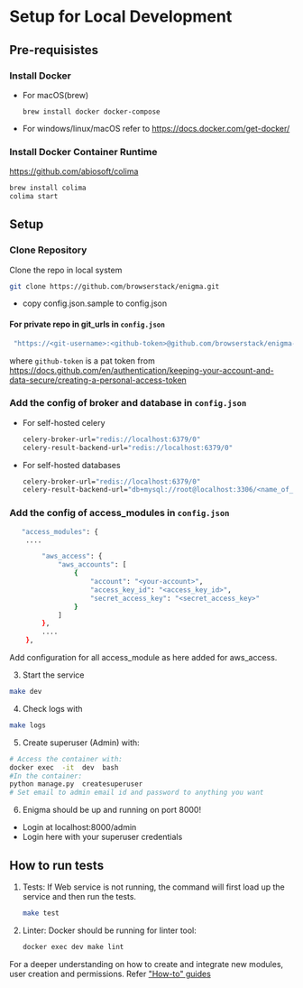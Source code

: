 # Setup for Local Development

## Pre-requisistes

### Install Docker

- For macOS(brew)
    ```
    brew install docker docker-compose
    ```
-  For windows/linux/macOS refer to
  https://docs.docker.com/get-docker/

### Install Docker Container Runtime
https://github.com/abiosoft/colima
```bash
brew install colima
colima start
```

## Setup

### Clone Repository
Clone the repo in local system
```bash
git clone https://github.com/browserstack/enigma.git
```
- copy config.json.sample to config.json

#### For private repo in git_urls in `config.json`
```bash
 "https://<git-username>:<github-token>@github.com/browserstack/enigma-access-modules.git"
```
where `github-token` is a pat token from https://docs.github.com/en/authentication/keeping-your-account-and-data-secure/creating-a-personal-access-token


### Add the config of broker and database in `config.json`
-  For self-hosted celery
    ```bash
    celery-broker-url="redis://localhost:6379/0"
    celery-result-backend-url="redis://localhost:6379/0"
    ```
-  For self-hosted databases
      ```bash
    celery-broker-url="redis://localhost:6379/0"
    celery-result-backend-url="db+mysql://root@localhost:3306/<name_of_db>"
      ```
### Add the config of access_modules in `config.json`

```bash
   "access_modules": {
    ....

        "aws_access": {
            "aws_accounts": [
                {
                    "account": "<your-account>",
                    "access_key_id": "<access_key_id>",
                    "secret_access_key": "<secret_access_key>"
                }
            ]
        },
        ....
    },
```
Add configuration for all access_module as here added for aws_access.

3. Start the service
```bash
make dev
```
4. Check logs with
```bash
make logs
```
5. Create superuser (Admin) with:
```bash
# Access the container with:
docker exec  -it  dev  bash
#In the container:
python manage.py  createsuperuser
# Set email to admin email id and password to anything you want
```
6. Enigma should be up and running on port 8000!
- Login at localhost:8000/admin
- Login here with your superuser credentials

## How to run tests

1. Tests:
If Web service is not running, the command will first load up the service and then run the tests.
    ```bash
    make test
    ```

2. Linter:
Docker should be running for linter tool:
    ```bash
    docker exec dev make lint
    ```

For a deeper understanding on how to create and integrate new modules, user creation and permissions. Refer ["How-to" guides](/docs/%E2%80%9CHow-to%E2%80%9D%20guides/)
